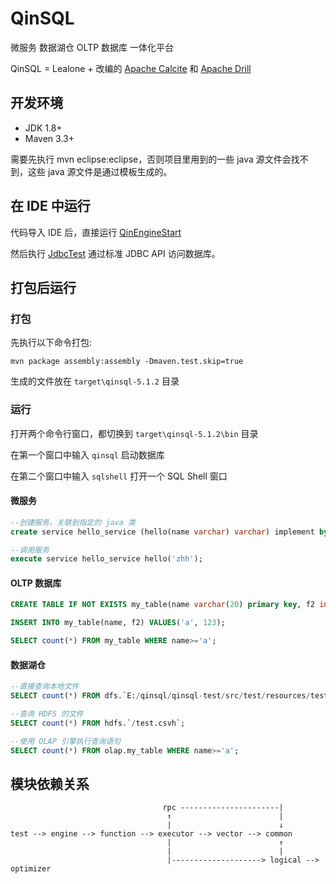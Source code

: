 # QinSQL

微服务 数据湖仓 OLTP 数据库 一体化平台

QinSQL = Lealone + 改编的 [Apache Calcite](https://calcite.apache.org/) 和 [Apache Drill](http://drill.apache.org/)


## 开发环境

* JDK 1.8+
* Maven 3.3+


需要先执行 mvn eclipse:eclipse，否则项目里用到的一些 java 源文件会找不到，这些 java 源文件是通过模板生成的。



## 在 IDE 中运行

代码导入 IDE 后，直接运行 [QinEngineStart](https://github.com/lealone/QinSQL/blob/master/qinsql-test/src/test/java/org/qinsql/test/QinEngineStart.java) 

然后执行 [JdbcTest](https://github.com/lealone/QinSQL/blob/master/qinsql-test/src/test/java/org/qinsql/test/jdbc/JdbcTest.java) 通过标准 JDBC API 访问数据库。



## 打包后运行

### 打包

先执行以下命令打包:

`mvn package assembly:assembly -Dmaven.test.skip=true`

生成的文件放在 `target\qinsql-5.1.2` 目录


### 运行

打开两个命令行窗口，都切换到 `target\qinsql-5.1.2\bin` 目录

在第一个窗口中输入 `qinsql` 启动数据库

在第二个窗口中输入 `sqlshell` 打开一个 SQL Shell 窗口


#### 微服务

```sql
--创建服务，关联到指定的 java 类
create service hello_service (hello(name varchar) varchar) implement by 'org.qinsql.test.service.HelloService';

--调用服务
execute service hello_service hello('zhh');
```


#### OLTP 数据库

```sql
CREATE TABLE IF NOT EXISTS my_table(name varchar(20) primary key, f2 int);

INSERT INTO my_table(name, f2) VALUES('a', 123);

SELECT count(*) FROM my_table WHERE name>='a';
```


#### 数据湖仓

```sql
--直接查询本地文件
SELECT count(*) FROM dfs.`E:/qinsql/qinsql-test/src/test/resources/test.csvh`;

--查询 HDFS 的文件
SELECT count(*) FROM hdfs.`/test.csvh`;

--使用 OLAP 引擎执行查询语句
SELECT count(*) FROM olap.my_table WHERE name>='a';
```



## 模块依赖关系

```
                                  rpc ----------------------|
                                   ↑                        |
                                   |                        ↓
test --> engine --> function --> executor --> vector --> common
                                   |                        ↑
                                   |                        |
                                   |--------------------> logical --> optimizer
```
